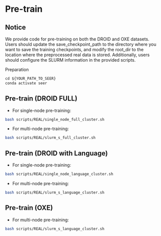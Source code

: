 # Pre-train
## Notice
We provide code for pre-training on both the DROID and OXE datasets. Users should update the save_checkpoint_path to the directory where you want to save the training checkpoints, and modify the root_dir to the location where the preprocessed real data is stored. Additionally, users should configure the SLURM information in the provided scripts.

Preparation
```python
cd ${YOUR_PATH_TO_SEER}
conda activate seer
```
## Pre-train (DROID FULL)
* For single-node pre-training:
```bash
bash scripts/REAL/single_node_full_cluster.sh
```
* For multi-node pre-training:
```bash
bash scripts/REAL/slurm_s_full_cluster.sh
```
## Pre-train (DROID with Language)
* For single-node pre-training:
```bash
bash scripts/REAL/single_node_language_cluster.sh
```
* For multi-node pre-training:
```bash
bash scripts/REAL/slurm_s_language_cluster.sh
```
## Pre-train (OXE)
* For multi-node pre-training:
```bash
bash scripts/REAL/slurm_s_language_cluster.sh
```